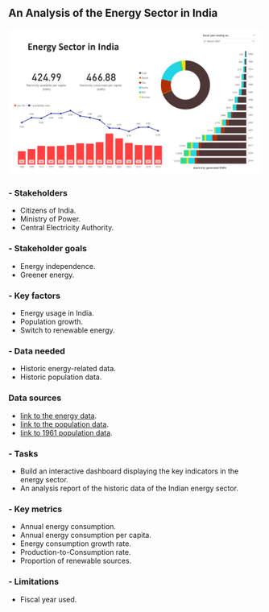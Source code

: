 ## **An Analysis of the Energy Sector in India**


![alt text](energy-sector-india.png)


### - Stakeholders

* Citizens of India.
* Ministry of Power.
* Central Electricity Authority.


### - Stakeholder goals 

* Energy independence.
* Greener energy.


### - Key factors

* Energy usage in India.
* Population growth.
* Switch to renewable energy.


### - Data needed

* Historic energy-related data.
* Historic population data.


### Data sources

* [link to the energy data](https://cea.nic.in/wp-content/uploads/pdm/2020/12/growth_2020.pdf).
* [link to the population data](https://data.worldbank.org/indicator/SP.POP.GROW?end=2020&locations=IN&start=1961).
* [link to 1961 population data](https://web.archive.org/web/20081219073658/http://indiabudget.nic.in/es2006-07/chapt2007/tab97.pdf).


### - Tasks

* Build an interactive dashboard displaying the key indicators in the energy sector.
* An analysis report of the historic data of the Indian energy sector.


### - Key metrics

* Annual energy consumption.
* Annual energy consumption per capita.
* Energy consumption growth rate.
* Production-to-Consumption rate.
* Proportion of renewable sources.


### - Limitations

* Fiscal year used.
